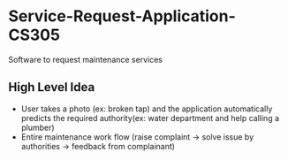 # Service-Request-Application-CS305
Software to request maintenance services

## High Level Idea

- User takes a photo (ex: broken tap) and the application automatically predicts the required authority(ex: water department and help calling a plumber)
- Entire maintenance work flow (raise complaint -> solve issue by authorities -> feedback from complainant) 

